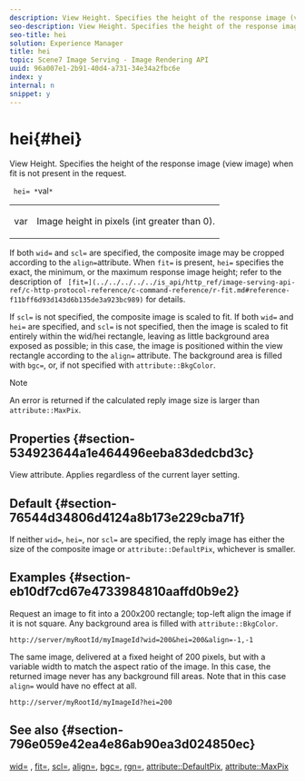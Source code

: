 ```yaml
---
description: View Height. Specifies the height of the response image (view image) when fit is not present in the request.
seo-description: View Height. Specifies the height of the response image (view image) when fit is not present in the request.
seo-title: hei
solution: Experience Manager
title: hei
topic: Scene7 Image Serving - Image Rendering API
uuid: 96a007e1-2b91-40d4-a731-34e34a2fbc6e
index: y
internal: n
snippet: y
---
```


# hei{#hei}

View Height. Specifies the height of the response image (view image) when fit is not present in the request.

 ` hei= *`val`*`

<table id="simpletable_1A36827B6E6647888A4E6E868975D716"> 
 <tr class="strow"> 
  <td class="stentry"> <p> <span class="codeph"> <span class="varname"> var </span> </span> </p> </td> 
  <td class="stentry"> <p>Image height in pixels (int greater than 0). </p> </td> 
 </tr> 
</table>

If both `wid=` and `scl=` are specified, the composite image may be cropped according to the `align=`attribute. When `fit=` is present, `hei=` specifies the exact, the minimum, or the maximum response image height; refer to the description of ` [fit=](../../../../../is_api/http_ref/image-serving-api-ref/c-http-protocol-reference/c-command-reference/r-fit.md#reference-f11bff6d93d143d6b135de3a923bc989)` for details.

If `scl=` is not specified, the composite image is scaled to fit. If both `wid=` and `hei=` are specified, and `scl=` is not specified, then the image is scaled to fit entirely within the wid/hei rectangle, leaving as little background area exposed as possible; in this case, the image is positioned within the view rectangle according to the `align=` attribute. The background area is filled with `bgc=`, or, if not specified with `attribute::BkgColor`.

>[!NOTE]
>
>An error is returned if the calculated reply image size is larger than `attribute::MaxPix`.

## Properties {#section-534923644a1e464496eeba83dedcbd3c}

View attribute. Applies regardless of the current layer setting.

## Default {#section-76544d34806d4124a8b173e229cba71f}

If neither `wid=`, `hei=`, nor `scl=` are specified, the reply image has either the size of the composite image or `attribute::DefaultPix`, whichever is smaller.

## Examples {#section-eb10df7cd67e4733984810aaffd0b9e2}

Request an image to fit into a 200x200 rectangle; top-left align the image if it is not square. Any background area is filled with `attribute::BkgColor`.

`http://server/myRootId/myImageId?wid=200&hei=200&align=-1,-1`

The same image, delivered at a fixed height of 200 pixels, but with a variable width to match the aspect ratio of the image. In this case, the returned image never has any background fill areas. Note that in this case `align=` would have no effect at all.

`http://server/myRootId/myImageId?hei=200`

## See also {#section-796e059e42ea4e86ab90ea3d024850ec}

[wid=](../../../../../is_api/http_ref/image-serving-api-ref/c-http-protocol-reference/c-command-reference/r-is-http-wid.md#reference-bfeadcb67bf4485f851eb21345527e47) , [fit=](../../../../../is_api/http_ref/image-serving-api-ref/c-http-protocol-reference/c-command-reference/r-fit.md#reference-f11bff6d93d143d6b135de3a923bc989), [scl=](../../../../../is_api/http_ref/image-serving-api-ref/c-http-protocol-reference/c-command-reference/r-scl.md#reference-b2a74e493d0d407e98fe350551ba3fcc), [align=](../../../../../is_api/http_ref/image-serving-api-ref/c-http-protocol-reference/c-command-reference/r-align.md#reference-b7d6b87c75124d78884f916dd6544bc7), [bgc=](../../../../../is_api/http_ref/image-serving-api-ref/c-http-protocol-reference/c-command-reference/r-bgc.md#reference-53376175f617446fbe5c69120f834b88), [rgn=](../../../../../is_api/http_ref/image-serving-api-ref/c-http-protocol-reference/c-command-reference/r-rgn.md#reference-daa9b80e0d8c4b1aa67d116b578d592f), [attribute::DefaultPix](../../../../../is_api/image_catalog/image-serving-api-ref/c-image-catalog-reference/c-attributes-reference/r-defaultpix.md#reference-996b2c22b30f4fd9b970c84063306df1), [attribute::MaxPix](../../../../../is_api/image_catalog/image-serving-api-ref/c-image-catalog-reference/c-attributes-reference/r-maxpix.md#reference-e167d396ac794079ba8b5e6eb16eeda5) 
